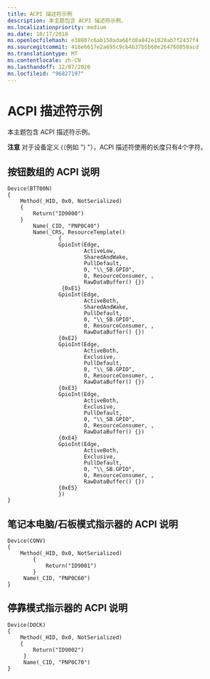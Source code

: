 ```yaml
---
title: ACPI 描述符示例
description: 本主题包含 ACPI 描述符示例。
ms.localizationpriority: medium
ms.date: 10/17/2018
ms.openlocfilehash: e38807c6ab150ada66fd8a842e1028ab7f2437f4
ms.sourcegitcommit: 418e6617e2a695c9cb4b37b5b60e264760858acd
ms.translationtype: MT
ms.contentlocale: zh-CN
ms.lasthandoff: 12/07/2020
ms.locfileid: "96827197"
---
```

# <a name="acpi-descriptor-samples"></a>ACPI 描述符示例


本主题包含 ACPI 描述符示例。

**注意**  对于设备定义 (（例如 ") "），ACPI 描述符使用的长度只有4个字符。

 

## <a name="span-idacpi_description_for_button_arrayspanspan-idacpi_description_for_button_arrayspanspan-idacpi_description_for_button_arrayspanacpi-description-for-button-array"></a><span id="ACPI_description_for_button_array"></span><span id="acpi_description_for_button_array"></span><span id="ACPI_DESCRIPTION_FOR_BUTTON_ARRAY"></span>按钮数组的 ACPI 说明


``` syntax
Device(BTT00N)
{
    Method(_HID, 0x0, NotSerialized)
    {
        Return("ID9000")
    }
        Name(_CID, "PNP0C40")
        Name(_CRS, ResourceTemplate()
                {
                GpioInt(Edge, 
                        ActiveLow, 
                        SharedAndWake, 
                        PullDefault, 
                        0, "\\_SB.GPIO", 
                        0, ResourceConsumer, , 
                        RawDataBuffer() {}) 
                 {0xE1}
                GpioInt(Edge, 
                        ActiveBoth, 
                        SharedAndWake, 
                        PullDefault, 
                        0, "\\_SB.GPIO", 
                        0, ResourceConsumer, , 
                        RawDataBuffer() {}) 
                {0xE2}
                GpioInt(Edge, 
                        ActiveBoth, 
                        Exclusive, 
                        PullDefault, 
                        0, "\\_SB.GPIO", 
                        0, ResourceConsumer, , 
                        RawDataBuffer() {}) 
                {0xE3}
                GpioInt(Edge, 
                        ActiveBoth, 
                        Exclusive, 
                        PullDefault, 
                        0, "\\_SB.GPIO", 
                        0, ResourceConsumer, , 
                        RawDataBuffer() {}) 
                {0xE4}
                GpioInt(Edge, 
                        ActiveBoth, 
                        Exclusive, 
                        PullDefault, 
                        0, "\\_SB.GPIO", 
                        0, ResourceConsumer, , 
                        RawDataBuffer() {}) 
                {0xE5}
                })
}
```

## <a name="span-idacpi_description_for_laptop_slate_mode_indicatorspanspan-idacpi_description_for_laptop_slate_mode_indicatorspanspan-idacpi_description_for_laptop_slate_mode_indicatorspanacpi-description-for-laptopslate-mode-indicator"></a><span id="ACPI_description_for_laptop_slate_mode_indicator"></span><span id="acpi_description_for_laptop_slate_mode_indicator"></span><span id="ACPI_DESCRIPTION_FOR_LAPTOP_SLATE_MODE_INDICATOR"></span>笔记本电脑/石板模式指示器的 ACPI 说明


``` syntax
Device(CONV)
{
    Method(_HID, 0x0, NotSerialized)
        {
            Return("ID9001")
        }
     Name(_CID, "PNP0C60")
}
```

## <a name="span-idacpi_description_for_docking_mode_indicatorspanspan-idacpi_description_for_docking_mode_indicatorspanspan-idacpi_description_for_docking_mode_indicatorspanacpi-description-for-docking-mode-indicator"></a><span id="ACPI_description_for_docking_mode_indicator"></span><span id="acpi_description_for_docking_mode_indicator"></span><span id="ACPI_DESCRIPTION_FOR_DOCKING_MODE_INDICATOR"></span>停靠模式指示器的 ACPI 说明


``` syntax
Device(DOCK)
{
    Method(_HID, 0x0, NotSerialized)
    {
        Return("ID9002")
     }
     Name(_CID, "PNP0C70")
}
```

 

 




